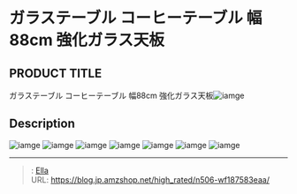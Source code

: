 # ガラステーブル コーヒーテーブル 幅88cm 強化ガラス天板


## PRODUCT TITLE 

ガラステーブル コーヒーテーブル 幅88cm 強化ガラス天板![iamge](https://b2bfiles1.gigab2b.cn/image/wkseller/7404/20220218_2475a61dfb7e745d798caa0e594e7872.jpg)

## Description











![iamge](https://b2bfiles1.gigab2b.cn/image/wkseller/7404/20220218_8190d51c47697124ca1daa58fd687600.jpg)
![iamge](https://b2bfiles1.gigab2b.cn/image/wkseller/7404/20220218_61c4f468da360665ad765838f15e0adc.jpg)
![iamge](https://b2bfiles1.gigab2b.cn/image/wkseller/7404/20220218_5d93cd8a9105c2c19c5a94b106f934b9.jpg)
![iamge](https://b2bfiles1.gigab2b.cn/image/wkseller/7404/20220218_d6187d752791d57f209d28cb5805857a.jpg)
![iamge](https://b2bfiles1.gigab2b.cn/image/wkseller/7404/20220218_ca836fc0d902e84d3a74d8f8fb7b596e.jpg)
![iamge](https://b2bfiles1.gigab2b.cn/image/wkseller/7404/20220218_7a79739679491ec109984e38687f1eaf.jpg)
![iamge](nan)


---

> : [Ella](https://blog.jp.amzshop.net/)  
> URL: https://blog.jp.amzshop.net/high_rated/n506-wf187583eaa/  


